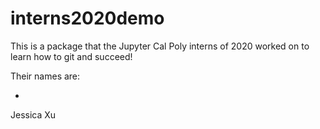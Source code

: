 # interns2020demo

This is a package that the Jupyter Cal Poly interns of 2020 worked on to learn how to git and succeed!

Their names are:

*
Jessica Xu
